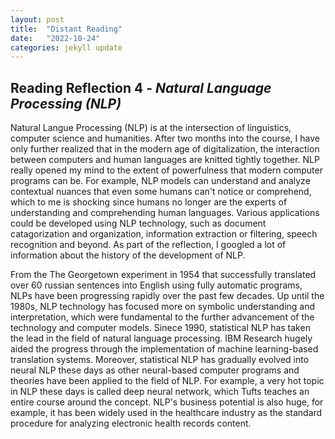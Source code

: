 ```yaml
---
layout: post
title:  "Distant Reading"
date:   "2022-10-24"
categories: jekyll update
---
```


## Reading Reflection 4 - *Natural Language Processing (NLP)* ##

Natural Langue Processing (NLP) is at the intersection of linguistics, computer science and humanities. After two months into the course, I have only further realized that in the modern age of digitalization, the interaction between computers and human languages are knitted tightly together. NLP really opened my mind to the extent of powerfulness that modern computer programs can be. For example, NLP models can understand and analyze contextual nuances that even some humans can't notice or comprehend, which to me is shocking since humans no longer are the experts of understanding and comprehending human languages. Various applications could be developed using NLP technology, such as document catagorization and organization, information extraction or filtering, speech recognition and beyond. As part of the reflection, I googled a lot of information about the history of the development of NLP.

From the The Georgetown experiment in 1954 that successfully translated over 60 russian sentences into English using fully automatic programs, NLPs have been progressing rapidly over the past few decades. Up until the 1980s, NLP technology has focused more on symbolic understanding and interpretation, which were fundamental to the further advancement of the technology and computer models. Sinece 1990, statistical NLP has taken the lead in the field of natural language processing. IBM Research hugely aided the progress through the implementation of machine learning-based translation systems. Moreover, statistical NLP has gradually evolved into neural NLP these days as other neural-based computer programs and theories have been applied to the field of NLP. For example, a very hot topic in NLP these days is called deep neural network, which Tufts teaches an entire course around the concept. NLP's business potential is also huge, for example, it has been widely used in the healthcare industry as the standard procedure for analyzing electronic health records content. 
